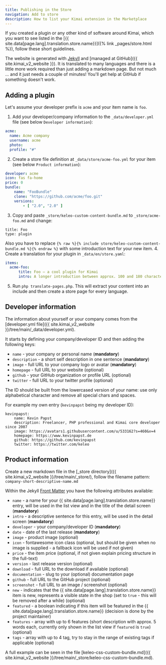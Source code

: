 ```yaml
---
title: Publishing in the Store
navigation: Add to store
description: How to list your Kimai extension in the Marketplace 
---
```


If you created a plugin or any other kind of software around Kimai, 
which you want to see listed in the [{{ site.data[page.lang].translation.store.name}}]({% link _pages/store.html %}), follow these short guidelines.

The website is generated with [Jekyll](https://jekyllrb.com) and [managed at GitHub]({{ site.kimai_v2_website }}).
It is translated to many languages and there is a little more work required than just adding a markdown page. 
But not much ... and it just needs a couple of minutes! You'll get help at GitHub if something doesn't work.

## Adding a plugin

Let's assume your developer prefix is `acme` and your item name is `foo`. 

1. Add your developer/company information to the `_data/developer.yml` file (see below `Developer information`):
```yaml
acme:
  name: Acme company
  username: acme
  photo:
  profile: "#"
```
2. Create a store file definition at `_data/store/acme-foo.yml` for your item  (see below `Product information`):
```yaml
developer: acme
icon: fas fa-home
price: 0
bundle:
    name: "FooBundle"
    clone: "https://github.com/acme/foo.git"
    versions:
        - [ "2.0", "2.0" ]
```
3. Copy and paste `_store/keleo-custom-content-bundle.md` to `_store/acme-foo.md` and change:
```
title: Foo
type: plugin
```
Also you have to replace `{% raw %}{% include store/keleo-custom-content-bundle.md %}{% endraw %}` with some introduction text for your new item.
4. Create a translation for your plugin in `_data/en/store.yaml`:
```yaml
items:
  acme-foo:
      title: Foo — a cool plugin for Kimai
      intro: A longer introduction between approx. 100 and 180 character 
```
5. Run `php translate-pages.php`. This will extract your content into an include and then create a store page for every language.

## Developer information

The information about yourself or your company comes from the [developer.yml file]({{ site.kimai_v2_website }}/tree/main/_data/developer.yml).

It starts by defining your company/developer ID and then adding the following keys:

- `name` - your company or personal name (**mandatory**)
- `description` - a short self description in one sentence (**mandatory**)
- `image` - full URL to your company logo or avatar (**mandatory**)
- `homepage` - full URL to your website (optional)
- `github` - your GitHub organization or profile URL (optional)
- `twitter` - full URL to your twitter profile (optional)

The ID should be built from the lowercased version of your name: use only alphabetical character and remove all special chars and spaces.

For example my own entry (`kevinpapst` being my developer ID):

```
kevinpapst:
    name: Kevin Papst
    description: Freelancer, PHP professional and Kimai core developer since 2007
    image: https://avatars1.githubusercontent.com/u/533162?s=460&v=4
    homepage: https://www.kevinpapst.de
    github: https://github.com/kevinpapst
    twitter: https://twitter.com/keleo
```

## Product information

Create a new markdown file in the [_store directory]({{ site.kimai_v2_website }}/tree/main/_store/), follow the filename pattern:
`company-short-descriptive-name.md`

Within the Jekyll [Front Matter](https://jekyllrb.com/docs/front-matter/) you have the following attributes available:

- `name` - a name for your {{ site.data[page.lang].translation.store.name}} entry, will be used in the list view and in the title of the detail screen (**mandatory**)
- `intro` - a descriptive sentence for this entry, will be used in the detail screen (**mandatory**)
- `developer` - your company/developer ID (**mandatory**)
- `date` - date of the last release (**mandatory**)
- `image` - product image (optional)
- `icon` - fontawesome icon class (optional, but should be given when no image is supplied - a fallback icon will be used if not given)
- `price` - the item price (optional, if not given explain pricing structure in the full-text)
- `version` - last release version (optional)
- `download` - full URL to the download if available (optional)
- `documentation` - slug to your (optional) documentation page
- `github` - full URL to the GitHub project (optional)
- `screenshot` - full URL to an image / screenshot (optional)
- `new` - indicates that the {{ site.data[page.lang].translation.store.name}} item is new, represents a visible state in the shop (set to `true` - this will be removed after a while) (optional)
- `featured` - a boolean indicating if this item will be featured in the {{ site.data[page.lang].translation.store.name}} (decision is done by the project maintainer) 
- `features` - array with up to 6 features (short description with approx. 5 words each, currently only shown in the list view if `featured` is `true`) (optional) 
- `tags` - array with up to 4 tag, try to stay in the range of existing tags if applicable (optional)

A full example can be seen in the file [keleo-css-custom-bundle.md]({{ site.kimai_v2_website }}/tree/main/_store/keleo-css-custom-bundle.md).
